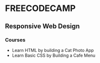 # FREECODECAMP

## Responsive Web Design 
### Courses
* Learn HTML by building a Cat Photo App
* Learn Basic CSS by Building a Cafe Menu
